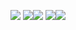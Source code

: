 ![](http://github-profile-summary-cards.vercel.app/api/cards/profile-details?username=LTS-FFXIV&theme=2077)
![](http://github-profile-summary-cards.vercel.app/api/cards/repos-per-language?username=LTS-FFXIV&theme=2077)![](http://github-profile-summary-cards.vercel.app/api/cards/most-commit-language?username=LTS-FFXIV&theme=2077)
![](http://github-profile-summary-cards.vercel.app/api/cards/stats?username=LTS-FFXIV&theme=2077)![](http://github-profile-summary-cards.vercel.app/api/cards/productive-time?username=LTS-FFXIV&theme=2077&utcOffset=8)

<!--
**LTS-FFXIV/LTS-FFXIV** is a ✨ _special_ ✨ repository because its `README.md` (this file) appears on your GitHub profile.

Here are some ideas to get you started:

- 🔭 I’m currently working on ...
- 🌱 I’m currently learning ...
- 👯 I’m looking to collaborate on ...
- 🤔 I’m looking for help with ...
- 💬 Ask me about ...
- 📫 How to reach me: ...
- 😄 Pronouns: ...
- ⚡ Fun fact: ...
-->
